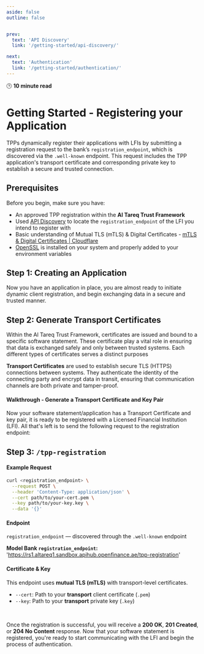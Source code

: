 ```yaml
---
aside: false
outline: false


prev:
  text: 'API Discovery'
  link: '/getting-started/api-discovery/'

next:
  text: 'Authentication'
  link: '/getting-started/authentication/'
---
```




🕒 **10 minute read**



# Getting Started - Registering your Application

TPPs dynamically register their applications with LFIs by submitting a registration request to the bank’s `registration_endpoint`, which is discovered via the `.well-known` endpoint. This request includes the TPP application's transport certificate and corresponding private key to establish a secure and trusted connection.

## Prerequisites

Before you begin, make sure you have:

- An approved TPP registration within the **Al Tareq Trust Framework**
- Used [API Discovery](/getting-started/api-discovery) to locate the `registration_endpoint` of the LFI you intend to register with
- Basic understanding of Mutual TLS (mTLS) & Digital Certificates - [mTLS & Digital Certificates | Cloudflare](https://www.oauth.com/)
-  [OpenSSL](https://slproweb.com/products/Win32OpenSSL.html) is installed on your system and properly added to your environment variables



## Step 1: Creating an Application

<SectionCreatingAnApplication />

Now you have an application in place, you are almost ready to initiate dynamic client registration, and begin exchanging data in a secure and trusted manner.


## Step 2: Generate Transport Certificates

Within the Al Tareq Trust Framework, certificates are issued and bound to a specific software statement. These certificate play a vital role in ensuring that data is exchanged safely and only between trusted systems. Each different types of certificates serves a distinct purposes

**Transport Certificates** are used to establish secure TLS (HTTPS) connections between systems. They authenticate the identity of the connecting party and encrypt data in transit, ensuring that communication channels are both private and tamper-proof.


#### Walkthrough - Generate a Transport Certificate and Key Pair

  <ClientOnly>
    <Carousel :images="images2" />
  </ClientOnly>


Now your software statement/application has a Transport Certificate and key pair, it is ready to be registered with a Licensed Financial Institution (LFI). All that's left is to send the following request to the registration endpoint:


## Step 3: <Post/> `/tpp-registration`


#### Example Request


```bash
curl <registration_endpoint> \
  --request POST \
  --header 'Content-Type: application/json' \
  --cert path/to/your-cert.pem \
  --key path/to/your-key.key \
  --data '{}'
```

#### Endpoint

`registration_endpoint` — discovered through the `.well-known` endpoint


**Model Bank `registration_endpoint`:** 'https://rs1.altareq1.sandbox.apihub.openfinance.ae/tpp-registration'


#### Certificate & Key

This endpoint uses **mutual TLS (mTLS)** with transport-level certificates.

- `--cert`: Path to your **transport** client certificate (`.pem`)
- `--key`: Path to your **transport** private key (`.key`)





<!-- 
<details>
<summary> /tpp-registration - NodeJs (Axios)</summary>

```js
const axios = require('axios');
const https = require('https');
const fs = require('fs');
const { v4: uuidv4 } = require('uuid');

const agent = new https.Agent({
  cert: fs.readFileSync('path/to/your-cert.pem'),
  key: fs.readFileSync('path/to/your-key.key'),
  rejectUnauthorized: false
});

const URL = 'https://rs1.altareq1.sandbox.apihub.openfinance.ae/tpp-registration';
const interactionId = uuidv4();

const config = {
  method: 'post',
  maxBodyLength: Infinity,
  httpsAgent: agent,
  url: URL,
  headers: {
    'x-fapi-interaction-id': interactionId
  }
};

axios.request(config)
  .then((response) => {
    console.log(JSON.stringify(response.data));
  })
  .catch((error) => {
    console.error(error);
  });

```

</details>
<details>
<summary> /tpp-registration - Python (requests)</summary>

```python
import requests
import uuid

url = "https://rs1.altareq1.sandbox.apihub.openfinance.ae/tpp-registration"
interaction_id = str(uuid.uuid4())

cert = ('path/to/your-cert.pem', 'path/to/your-key.key')

headers = {
    "x-fapi-interaction-id": interaction_id
}

response = requests.post(url, headers=headers, cert=cert, verify=False)
print(response.json())

```
</details> -->


<br>

Once the registration is successful, you will receive a **200 OK**, **201 Created**, or **204 No Content** response. Now that your software statement is registered, you're ready to start communicating with the LFI and begin the process of authentication.


<script setup  lang="ts">

import { onBeforeMount, onBeforeUnmount } from 'vue'
import { useTheme, generateCodeSample } from 'vitepress-openapi/client'

onBeforeMount(() => {
    useTheme({
        codeSamples: {
            availableLanguages: [
                {
                    lang: 'curl',
                    label: 'cURL',
                    highlighter: 'shell',
                },
                {
                    lang: 'python',
                    label: 'Python',
                    highlighter: 'python',
                },
                // ...useTheme().getCodeSamplesAvailableLanguages(),
            ],
            generator: async (lang, request) => {
                if (lang === 'curl') {
                    return editCurlRequest(await generateCodeSample(lang, request))
                }
                else if (lang === 'python') {
                    return editPythonRequest(await generateCodeSample(lang, request))
                }
            },
        },
    })
})

onBeforeUnmount(() => {
    useTheme().reset()
})


function editCurlRequest(requestStr) {
 const certLine = `--cert  path/to/your-cert.pem \  \\\n  --key path/to/your-key.key \ \\`;
  
  // Find the line before --data (we'll insert above that)
  const insertBefore = requestStr.indexOf('--data');

  if (insertBefore === -1) {
    throw new Error('Could not find --data in the curl string');
  }

  // Inject the cert/key lines before --data
  const updatedStr = requestStr.slice(0, insertBefore) +
    certLine + '\n  ' +
    requestStr.slice(insertBefore);

  return updatedStr;
}

function editPythonRequest(requestStr) {
 const insertBefore = requestStr.lastIndexOf(')');

  // Insert the cert argument before the last parenthesis, after a comma
  const certLine = "    cert=('path/to/your-cert.pem', 'path/to/your-key.key')\n";

  // If there's already a trailing comma, just append
  const updatedStr = requestStr.slice(0, insertBefore) +
    certLine +
    requestStr.slice(insertBefore);

  return updatedStr;
}

const spec = `openapi: 3.0.3
info:
  title: TPP Registration API
  description: API for TPP registration with mutual TLS and interaction ID header.
  version: 1.0.0

servers:
  - url: {LFIs URL}

paths:
  /tpp-registration:
    post:
      summary: Register a Third-Party Provider (TPP)
      operationId: registerTPP
      tags:
        - TPP
      security:
        - mutualTLS: []
      parameters:
        - in: header
          name: x-fapi-interaction-id
          required: false
          schema:
            type: string
            format: uuid
          description: Unique ID for end-to-end interaction.
      requestBody:
        description: Optional payload (if applicable)
        required: false
        content:
          application/json:
            schema:
              type: object
              example: {}
      responses:
        '200':
          description: Successful registration
          content:
            application/json:
              schema:
                type: object
        '400':
          description: Bad Request
        '401':
          description: Unauthorized
        '500':
          description: Internal Server Error

components:
  securitySchemes:
    mutualTLS:
      type: mutualTLS`


const images1 = [
  {
    src: new URL('/images/raidiam/add-application/click-org.png', import.meta.url).href,
    alt: 'Step 1',
    title: 'Click into your organisation'
  },
  {
    src: new URL('/images/raidiam/add-application/click-app.png', import.meta.url).href,
    alt: 'Step 2',
    title: 'Click into applications'
  },
  {
    src: new URL('/images/raidiam/add-application/new-app.png', import.meta.url).href,
    alt: 'Step 3',
    title: 'Click + New Application'
  },
  {
    src: new URL('/images/raidiam/add-application/role.png', import.meta.url).href,
    alt: 'Step 4',
    title: 'Select the roles of the Application',
    tagline: 'Note roles for an Application are inherited from the organisation.'
  },
  {
    src: new URL('/images/raidiam/add-application/client.png', import.meta.url).href,
    alt: 'Step 5',
    title: 'Provide the details of the client',
    tagline: 'Client Name, Client Logo & Federation Entity Management Type'
  },
  {
    src: new URL('/images/raidiam/add-application/auth.png', import.meta.url).href,
    alt: 'Step 6',
    title: 'Provide user authentication details',
    tagline: `More information on <a href="../trust-framework/redirect-uri/">Redirect URIs</a>`
  },
    {
    src: new URL('/images/raidiam/add-application/done.png', import.meta.url).href,
    alt: 'Step 8',
    title: 'Your application is now ready to use',
    tagline: 'Note the Client ID, as it will be required for all requests made by this client.'
  },
]


const images2 = [
  {
    src: new URL('/images/raidiam/generate-transport-certificate/1.PNG', import.meta.url).href,
    alt: 'Step 1',
    title: 'Within your application click App Certificates'
  },
    {
    src: new URL('/images/raidiam/generate-transport-certificate/2.PNG', import.meta.url).href,
    alt: 'Step 2',
    title: 'Click +New Certificate'
  },
    {
    src: new URL('/images/raidiam/generate-transport-certificate/3.PNG', import.meta.url).href,
    alt: 'Step 3',
    title: 'Select Transport Certificate'
  },
    {
    src: new URL('/images/raidiam/generate-transport-certificate/4.PNG', import.meta.url).href,
    alt: 'Step 4',
    title: 'Copy the CSR generating script',
  
  },
    {
    src: new URL('/images/raidiam/generate-transport-certificate/5.PNG', import.meta.url).href,
    alt: 'Step 5',
    title: 'Generate you CSR',
    tagline: `Recommended to use a Hardware Security Module (HSM) or a Key Management Service (KMS)`
  },
    {
    src: new URL('/images/raidiam/generate-transport-certificate/6.PNG', import.meta.url).href,
    alt: 'Step 6',
    title: 'CSR Generated'
  },
    {
    src: new URL('/images/raidiam/generate-transport-certificate/7.PNG', import.meta.url).href,
    alt: 'Step 7',
    title: 'Upload your CSR'
  },
      {
    src: new URL('/images/raidiam/generate-transport-certificate/8.PNG', import.meta.url).href,
    alt: 'Step 8',
    title: 'Upload the .CSR file'
  },
        {
    src: new URL('/images/raidiam/generate-transport-certificate/9.PNG', import.meta.url).href,
    alt: 'Step 9',
    title: 'Your certificate is generated and ready to be downloaded'
  },
  
  {
    src: new URL('/images/raidiam/generate-transport-certificate/10.PNG', import.meta.url).href,
    alt: 'Step 10',
    title: 'You now have the certificate (.PEM) and Key (.Key) pair',
  },
]
</script>